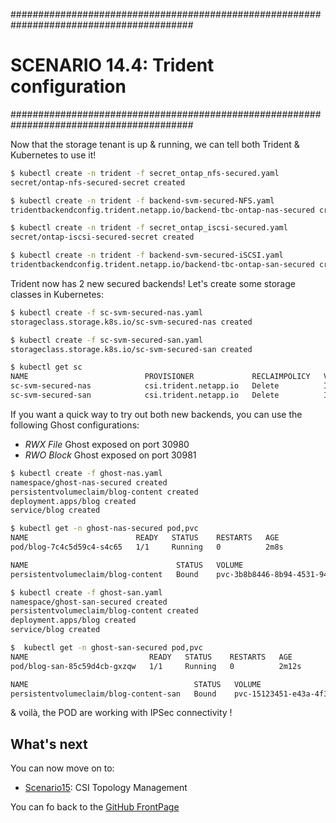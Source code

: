 #########################################################################################
# SCENARIO 14.4: Trident configuration
#########################################################################################  

Now that the storage tenant is up & running, we can tell both Trident & Kubernetes to use it!  
```bash
$ kubectl create -n trident -f secret_ontap_nfs-secured.yaml
secret/ontap-nfs-secured-secret created

$ kubectl create -n trident -f backend-svm-secured-NFS.yaml
tridentbackendconfig.trident.netapp.io/backend-tbc-ontap-nas-secured created

$ kubectl create -n trident -f secret_ontap_iscsi-secured.yaml
secret/ontap-iscsi-secured-secret created

$ kubectl create -n trident -f backend-svm-secured-iSCSI.yaml
tridentbackendconfig.trident.netapp.io/backend-tbc-ontap-san-secured created
```

Trident now has 2 new secured backends! Let's create some storage classes in Kubernetes:  
```bash
$ kubectl create -f sc-svm-secured-nas.yaml
storageclass.storage.k8s.io/sc-svm-secured-nas created

$ kubectl create -f sc-svm-secured-san.yaml
storageclass.storage.k8s.io/sc-svm-secured-san created

$ kubectl get sc
NAME                          PROVISIONER             RECLAIMPOLICY   VOLUMEBINDINGMODE   ALLOWVOLUMEEXPANSION   AGE
sc-svm-secured-nas            csi.trident.netapp.io   Delete          Immediate           true                   39s
sc-svm-secured-san            csi.trident.netapp.io   Delete          Immediate           true                   31s
```

If you want a quick way to try out both new backends, you can use the following Ghost configurations:  
- _RWX File_ Ghost exposed on port 30980
- _RWO Block_ Ghost exposed on port 30981

```bash
$ kubectl create -f ghost-nas.yaml
namespace/ghost-nas-secured created
persistentvolumeclaim/blog-content created
deployment.apps/blog created
service/blog created

$ kubectl get -n ghost-nas-secured pod,pvc
NAME                        READY   STATUS    RESTARTS   AGE
pod/blog-7c4c5d59c4-s4c65   1/1     Running   0          2m8s

NAME                                 STATUS   VOLUME                                     CAPACITY   ACCESS MODES   STORAGECLASS         VOLUMEATTRIBUTESCLASS   AGE
persistentvolumeclaim/blog-content   Bound    pvc-3b8b8446-8b94-4531-942f-e5386cd6ca94   5Gi        RWX            sc-svm-secured-nas   <unset>                 2m8s

$ kubectl create -f ghost-san.yaml
namespace/ghost-san-secured created
persistentvolumeclaim/blog-content created
deployment.apps/blog created
service/blog created

$  kubectl get -n ghost-san-secured pod,pvc
NAME                           READY   STATUS    RESTARTS   AGE
pod/blog-san-85c59d4cb-gxzqw   1/1     Running   0          2m12s

NAME                                     STATUS   VOLUME                                     CAPACITY   ACCESS MODES   STORAGECLASS         VOLUMEATTRIBUTESCLASS   AGE
persistentvolumeclaim/blog-content-san   Bound    pvc-15123451-e43a-4f3e-80e5-904cb9fca170   5Gi        RWO            sc-svm-secured-san   <unset>                 2m12s
```

& voilà, the POD are working with IPSec connectivity !

## What's next

You can now move on to:  
- [Scenario15](../../Scenario15): CSI Topology Management

You can fo back to the [GitHub FrontPage](https://github.com/YvosOnTheHub/LabNetApp)